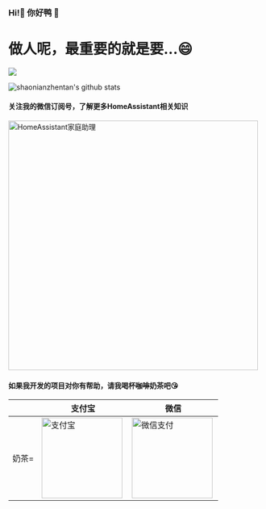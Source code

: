 ### Hi!👋 你好鸭 🦆

# 做人呢，最重要的就是要...😄

![](https://komarev.com/ghpvc/?username=shaonianzhentan&color=green)

![shaonianzhentan's github stats](https://github-readme-stats.vercel.app/api?username=shaonianzhentan&count_private=true&show_icons=true)

#### 关注我的微信订阅号，了解更多HomeAssistant相关知识
<img src="https://cdn.jsdelivr.net/gh/shaonianzhentan/ha-docs@master/docs/img/wechat-channel.png" width="495" alt="HomeAssistant家庭助理" title="HomeAssistant家庭助理"> 

#### 如果我开发的项目对你有帮助，请我喝杯<del style="font-size: 14px;">咖啡</del>奶茶吧😘
|  |支付宝|微信|
|---|---|---|
奶茶= | <img src="https://cdn.jsdelivr.net/gh/shaonianzhentan/ha-docs@master/docs/img/alipay.png" align="left" height="160" width="160" alt="支付宝" title="支付宝">  |  <img src="https://cdn.jsdelivr.net/gh/shaonianzhentan/ha-docs@master/docs/img/wechat.png" align="left" height="160" width="160" alt="微信支付" title="微信">
